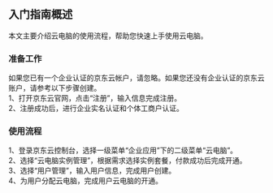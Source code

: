 ## 入门指南概述
本文主要介绍云电脑的使用流程，帮助您快速上手使用云电脑。<br>
### 准备工作<br>
如果您已有一个企业认证的京东云帐户，请忽略。如果您还没有企业认证的京东云账户，请参考以下步骤创建。<br>
1、打开京东云官网，点击“注册”，输入信息完成注册。<br>
2、注册成功后，进行企业实名认证和个体工商户认证。<br>
### 使用流程<br>
1、登录京东云控制台，选择一级菜单“企业应用”下的二级菜单“云电脑”。<br>
2、选择“云电脑实例管理”，根据需求选择实例套餐，付款成功后完成开通。<br>
3、选择“用户管理”，输入用户信息，完成用户创建。<br>
4、为用户分配云电脑，完成用户云电脑的开通。<br>
